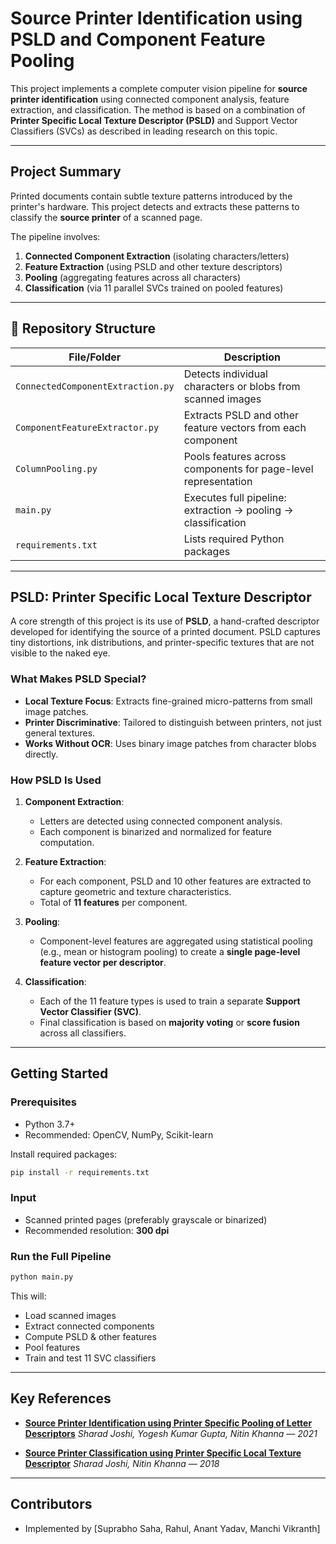 #  Source Printer Identification using PSLD and Component Feature Pooling

This project implements a complete computer vision pipeline for **source printer identification** using connected component analysis, feature extraction, and classification. The method is based on a combination of **Printer Specific Local Texture Descriptor (PSLD)** and Support Vector Classifiers (SVCs) as described in leading research on this topic.

---

## Project Summary

Printed documents contain subtle texture patterns introduced by the printer's hardware. This project detects and extracts these patterns to classify the **source printer** of a scanned page.

The pipeline involves:

1. **Connected Component Extraction** (isolating characters/letters)
2. **Feature Extraction** (using PSLD and other texture descriptors)
3. **Pooling** (aggregating features across all characters)
4. **Classification** (via 11 parallel SVCs trained on pooled features)

---

## 📁 Repository Structure

| File/Folder                       | Description                                                    |
| --------------------------------- | -------------------------------------------------------------- |
| `ConnectedComponentExtraction.py` | Detects individual characters or blobs from scanned images     |
| `ComponentFeatureExtractor.py`    | Extracts PSLD and other feature vectors from each component    |
| `ColumnPooling.py`                | Pools features across components for page-level representation |
| `main.py`                         | Executes full pipeline: extraction → pooling → classification  |
| `requirements.txt`                | Lists required Python packages                                 |

---

## PSLD: Printer Specific Local Texture Descriptor

A core strength of this project is its use of **PSLD**, a hand-crafted descriptor developed for identifying the source of a printed document. PSLD captures tiny distortions, ink distributions, and printer-specific textures that are not visible to the naked eye.

### What Makes PSLD Special?

* **Local Texture Focus**: Extracts fine-grained micro-patterns from small image patches.
* **Printer Discriminative**: Tailored to distinguish between printers, not just general textures.
* **Works Without OCR**: Uses binary image patches from character blobs directly.

### How PSLD Is Used

1. **Component Extraction**:

   * Letters are detected using connected component analysis.
   * Each component is binarized and normalized for feature computation.

2. **Feature Extraction**:

   * For each component, PSLD and 10 other features are extracted to capture geometric and texture characteristics.
   * Total of **11 features** per component.

3. **Pooling**:

   * Component-level features are aggregated using statistical pooling (e.g., mean or histogram pooling) to create a **single page-level feature vector per descriptor**.

4. **Classification**:

   * Each of the 11 feature types is used to train a separate **Support Vector Classifier (SVC)**.
   * Final classification is based on **majority voting** or **score fusion** across all classifiers.

---

##  Getting Started

### Prerequisites

* Python 3.7+
* Recommended: OpenCV, NumPy, Scikit-learn

Install required packages:

```bash
pip install -r requirements.txt
```

### Input

* Scanned printed pages (preferably grayscale or binarized)
* Recommended resolution: **300 dpi**

### Run the Full Pipeline

```bash
python main.py
```

This will:

* Load scanned images
* Extract connected components
* Compute PSLD & other features
* Pool features
* Train and test 11 SVC classifiers

---

## Key References

* **[Source Printer Identification using Printer Specific Pooling of Letter Descriptors](https://arxiv.org/abs/2109.11139)**
  *Sharad Joshi, Yogesh Kumar Gupta, Nitin Khanna — 2021*

* **[Source Printer Classification using Printer Specific Local Texture Descriptor](https://arxiv.org/abs/1806.06650)**
  *Sharad Joshi, Nitin Khanna — 2018*

---

## Contributors

* Implemented by \[Suprabho Saha, Rahul, Anant Yadav, Manchi Vikranth]
